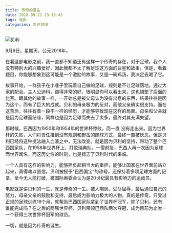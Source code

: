 ```yaml
---
title: 传奇的诞生
date: 2018-09-11 23:13:43
tags: 电影
categories: 影评领域
---
```


<meta name="referrer" content="no-referrer" />

![贝利](https://upload-images.jianshu.io/upload_images/3478485-e56b20f2b1117a67.png?imageMogr2/auto-orient/strip%7CimageView2/2/w/1240)

9月9日，星期天，公元2018年。

<!--less-->

在看这部电影之前，我一直都不知道还有这样一个传奇的存在，对于足球，我个人没有特别大的兴趣爱好，因此我都不太了解足球这方面的巨星和故事。但是，看着题目，你能够想象到这可能是一个激励的故事，又是一碗鸡汤，我决定去喝了它。

故事开始，一群孩子在小巷子里玩着自己做的足球，规则是不让足球落地，通过大家的配合。主人公迪科，踢得非常的好，很明显你可以看出来，这也铺垫了后面的比赛。跟其他的故事一样，一开始总是被父母认为没有出息的东西，结果往往是因为这个，而有了巨大的成就。贝利的母亲极力的反对，而他父亲确实很支持。而在这背后，往往有着一段不一样的经历，才能够导致现在这样的局面。母亲和父亲就是因为足球而结缘，同样也是因为足球而失去了太多，最终对其充满失望。

那时候，巴西因为1950年和1954年的世界杯惨败，而一直 没有走出来。因为世界杯的失败，人们将责任推到没有规则和野蛮的踢球方式，最终一直被厌恶。但是贝利已经将这种提法融入血液之中，无法改变。就是因为贝利的坚持，带动了整个巴西国家队，在1958年世界杯上，打败瑞典队，一雪前耻，巴西人再一次因为足球而世界闻名，而这历史性的时刻，也是标志了贝利时代的来临。

一个人具有这样的影响力，能够担负起相当大的重担，能够让国家在世界面前站立起来，真得难以置信。贝利被授予“巴西国宝”的称号，还保持着多项足球方面的记录，至今无人能打破，被国际奥委会认为是20世纪最具有影响力的运动员。

电影就是讲贝利的一生，就是传奇的一生。被人嘲讽，受尽屈辱，最后通过自己的努力，母亲父亲的鼓励和支持，最后成为影响力极大的人物。真的是传奇，只受过正规的足球训练18个月，就帮助巴西国家队拿到了世界杯冠军，除了贝利，还有谁能完成吗？在之后的两届世界杯，贝利带领巴西队两次夺冠，成为目前为止唯一一个获得三次世界杯冠军的球员。

一切，就是因为传奇的诞生。
